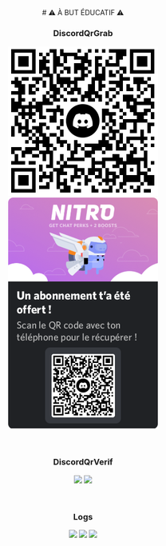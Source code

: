 <div align="center">
#  ⚠ À BUT ÉDUCATIF ⚠ 

  <h3>DiscordQrGrab</h3>
  <p>
    <img src="./out/qrcode.png"/>
        <img src="./out/qrcode_nitro.png"/>
  </p>
    <br>
   <h3>DiscordQrVerif</h3>
  <p>
    <img src="https://cdn.discordapp.com/attachments/933484640092684328/1085192928361726025/image.png"/>
        <img src="https://cdn.discordapp.com/attachments/933484640092684328/1085192975941906443/image.png"/>
  </p>
    <br>
     <h3>Logs</h3>
  <p>
    <img src="https://cdn.discordapp.com/attachments/933484640092684328/1085193461445173269/image.png"/>
            <img src="https://cdn.discordapp.com/attachments/933484640092684328/1085193490683666432/image.png"/>
        <img src="https://cdn.discordapp.com/attachments/933484640092684328/1085193480185323571/image.png"/>
  </p>
</div>


